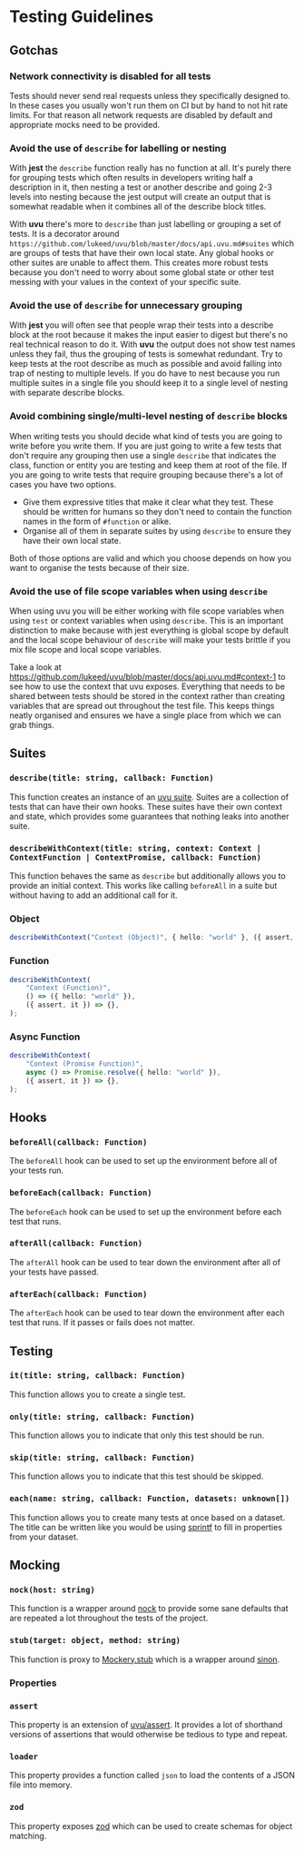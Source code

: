 # Testing Guidelines

## Gotchas

### Network connectivity is disabled for all tests

Tests should never send real requests unless they specifically designed to. In these cases you usually won't run them on CI but by hand to not hit rate limits. For that reason all network requests are disabled by default and appropriate mocks need to be provided.

### Avoid the use of `describe` for labelling or nesting

With **jest** the `describe` function really has no function at all. It's purely there for grouping tests which often results in developers writing half a description in it, then nesting a test or another describe and going 2-3 levels into nesting because the jest output will create an output that is somewhat readable when it combines all of the describe block titles.

With **uvu** there's more to `describe` than just labelling or grouping a set of tests. It is a decorator around `https://github.com/lukeed/uvu/blob/master/docs/api.uvu.md#suites` which are groups of tests that have their own local state. Any global hooks or other suites are unable to affect them. This creates more robust tests because you don't need to worry about some global state or other test messing with your values in the context of your specific suite.

### Avoid the use of `describe` for unnecessary grouping

With **jest** you will often see that people wrap their tests into a describe block at the root because it makes the input easier to digest but there's no real technical reason to do it. With **uvu** the output does not show test names unless they fail, thus the grouping of tests is somewhat redundant. Try to keep tests at the root describe as much as possible and avoid falling into trap of nesting to multiple levels. If you do have to nest because you run multiple suites in a single file you should keep it to a single level of nesting with separate describe blocks.

### Avoid combining single/multi-level nesting of `describe` blocks

When writing tests you should decide what kind of tests you are going to write before you write them. If you are just going to write a few tests that don't require any grouping then use a single `describe` that indicates the class, function or entity you are testing and keep them at root of the file. If you are going to write tests that require grouping because there's a lot of cases you have two options.

-   Give them expressive titles that make it clear what they test. These should be written for humans so they don't need to contain the function names in the form of `#function` or alike.
-   Organise all of them in separate suites by using `describe` to ensure they have their own local state.

Both of those options are valid and which you choose depends on how you want to organise the tests because of their size.

### Avoid the use of file scope variables when using `describe`

When using uvu you will be either working with file scope variables when using `test` or context variables when using `describe`. This is an important distinction to make because with jest everything is global scope by default and the local scope behaviour of `describe` will make your tests brittle if you mix file scope and local scope variables.

Take a look at https://github.com/lukeed/uvu/blob/master/docs/api.uvu.md#context-1 to see how to use the context that uvu exposes. Everything that needs to be shared between tests should be stored in the context rather than creating variables that are spread out throughout the test file. This keeps things neatly organised and ensures we have a single place from which we can grab things.

## Suites

### `describe(title: string, callback: Function)`

This function creates an instance of an [uvu suite](https://github.com/lukeed/uvu/blob/master/docs/api.uvu.md#suites). Suites are a collection of tests that can have their own hooks. These suites have their own context and state, which provides some guarantees that nothing leaks into another suite.

### `describeWithContext(title: string, context: Context | ContextFunction | ContextPromise, callback: Function)`

This function behaves the same as `describe` but additionally allows you to provide an initial context. This works like calling `beforeAll` in a suite but without having to add an additional call for it.

### Object

```ts
describeWithContext("Context (Object)", { hello: "world" }, ({ assert, it }) => {});
```

### Function

```ts
describeWithContext(
	"Context (Function)",
	() => ({ hello: "world" }),
	({ assert, it }) => {},
);
```

### Async Function

```ts
describeWithContext(
	"Context (Promise Function)",
	async () => Promise.resolve({ hello: "world" }),
	({ assert, it }) => {},
);
```

## Hooks

### `beforeAll(callback: Function)`

The `beforeAll` hook can be used to set up the environment before all of your tests run.

### `beforeEach(callback: Function)`

The `beforeEach` hook can be used to set up the environment before each test that runs.

### `afterAll(callback: Function)`

The `afterAll` hook can be used to tear down the environment after all of your tests have passed.

### `afterEach(callback: Function)`

The `afterEach` hook can be used to tear down the environment after each test that runs. If it passes or fails does not matter.

## Testing

### `it(title: string, callback: Function)`

This function allows you to create a single test.

### `only(title: string, callback: Function)`

This function allows you to indicate that only this test should be run.

### `skip(title: string, callback: Function)`

This function allows you to indicate that this test should be skipped.

### `each(name: string, callback: Function, datasets: unknown[])`

This function allows you to create many tests at once based on a dataset. The title can be written like you would be using [sprintf](https://www.cplusplus.com/reference/cstdio/sprintf/) to fill in properties from your dataset.

## Mocking

### `nock(host: string)`

This function is a wrapper around [nock](https://github.com/nock/nock) to provide some sane defaults that are repeated a lot throughout the tests of the project.

### `stub(target: object, method: string)`

This function is proxy to [Mockery.stub](https://github.com/PayvoHQ/sdk/blob/develop/packages/test/source/mockery.ts) which is a wrapper around [sinon](https://sinonjs.org/).

### Properties

### `assert`

This property is an extension of [uvu/assert](https://github.com/lukeed/uvu/blob/master/docs/api.assert.md). It provides a lot of shorthand versions of assertions that would otherwise be tedious to type and repeat.

### `loader`

This property provides a function called `json` to load the contents of a JSON file into memory.

### `zod`

This property exposes [zod](https://github.com/colinhacks/zod) which can be used to create schemas for object matching.
